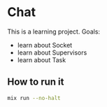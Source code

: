# Chat

This is a learning project. Goals:
- learn about Socket
- learn about Supervisors
- learn about Task

## How to run it

```bash
mix run --no-halt
```
